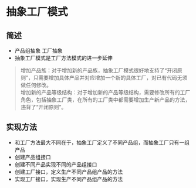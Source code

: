 # 抽象工厂模式
## 简述

* 产品组抽象 工厂抽象 
* 抽象工厂模式是工厂方法模式的进一步延伸

> 增加产品族：对于增加新的产品族，抽象工厂模式很好地支持了“开闭原则”，只需要增加具体产品并对应增加一个新的具体工厂，对已有代码无须做任何修改。  
> 增加新的产品等级结构：对于增加新的产品等级结构，需要修改所有的工厂角色，包括抽象工厂类，在所有的工厂类中都需要增加生产新产品的方法，违背了“开闭原则”。

## 实现方法

* 和工厂方法最大不同在于，抽象工厂定义了不同产品组，而抽象工厂只有一组产品
* 创建产品组接口
* 创建不同产品实现不同的产品组接口
* 创建工厂接口，定义生产不同产品组产品的方法
* 实现工厂接口，实现生产不同产品组产品的方法